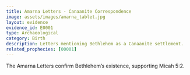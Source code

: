 ```yaml
---
title: Amarna Letters - Canaanite Correspondence
image: assets/images/amarna_tablet.jpg
layout: evidence
evidence_id: E0001
type: Archaeological
category: Birth
description: Letters mentioning Bethlehem as a Canaanite settlement.
related_prophecies: [00001]
---
```

The Amarna Letters confirm Bethlehem’s existence, supporting Micah 5:2.
